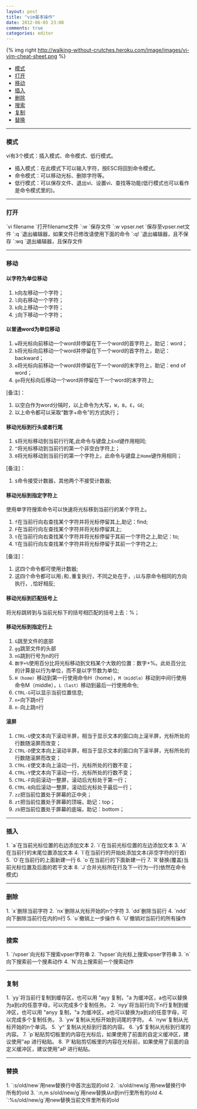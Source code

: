 ```yaml
---
layout: post
title: "vim基本操作"
date: 2012-06-05 23:08
comments: true
categories: editor
---
```


{% img right http://walking-without-crutches.heroku.com/image/images/vi-vim-cheat-sheet.png %}

*    [模式](#mode)
*    [打开](#open)
*    [移动](#move)
*    [插入](#insert)
*    [删除](#delete)
*    [搜索](#search)
*    [复制](#copy)
*    [替换](#replace)

<!---
################################################################################
-->
<hr />
<h3 id="mode">模式</h3>
vi有3个模式：插入模式、命令模式、低行模式。

*    插入模式：在此模式下可以输入字符，按ESC将回到命令模式。
*    命令模式：可以移动光标、删除字符等。
*    低行模式：可以保存文件、退出vi、设置vi、查找等功能(低行模式也可以看作是命令模式里的)。

<!---
################################################################################
-->
<hr />
<h3 id="open">打开</h3>
`vi filename     `打开filename文件    
`:w              `保存文件    
`:w vpser.net    `保存至vpser.net文件    
`:q              `退出编辑器，如果文件已修改请使用下面的命令    
`:q!             `退出编辑器，且不保存    
`:wq             `退出编辑器，且保存文件    

<!---
################################################################################
-->
<hr />
<h3 id="move">移动</h3>

#### 以字符为单位移动 ####
1. `h`向左移动一个字符；
2. `l`向右移动一个字符；
3. `k`向上移动一个字符；
4. `j`向下移动一个字符；

#### 以普通word为单位移动 ####
1. `w`将光标向前移动一个word并停留在下一个word的首字符上，助记：word；
2. `b`将光标向后移动一个word并停留在下一个word的首字符上，助记：backward；
3. `e`将光标向前移动一个word并停留在下一个word的末字符上，助记：end of word；
4. `ge`将光标向后移动一个word并停留在下一个word的末字符上;

[备注]：

1. 以空白作为word分隔时，以上命令为大写，`W`，`B`，`E`，`GE`;
2. 以上命令都可以采取“数字+命令”的方式执行；

#### 移动光标到行头或者行尾 ####
1. `$`将光标移动到当前行行尾,此命令与键盘上`End`键作用相同;
2. `^`将光标移动到当前行的第一个非空白字符上；
3. `0`将光标移动到当前行的第一个字符上，此命令与键盘上`Home`键作用相同；

[备注]：

1. `$`命令接受计数器，其他两个不接受计数器;

#### 移动光标到指定字符上 ####
使用单字符搜索命令可以快速将光标移到当前行的某个字符上。

1. `f`在当前行向右查找某个字符并将光标停留其上,助记：find;
2. `F`在当前行向左查找某个字符并将光标停留其上;
3. `t`在当前行向右查找某个字符并将光标停留于其前一个字符之上,助记：to;
4. `T`在当前行向左查找某个字符并将光标停留于其前一个字符之上;

[备注]：

1. 这四个命令都可使用计数器;
2. 这四个命令都可以用`;`和`,`重复执行，不同之处在于，`;`以与原命令相同的方向执行，`,`恰好相反;

#### 移动光标到匹配括号上 ####
将光标跳转到与当前光标下的括号相匹配的括号上去：%；

#### 移动光标到指定行上 ####
1. `G`跳至文件的底部
2. `gg`跳至文件的头部
3. `nG`跳到行号为n的行
4. `数字+%`使用百分比将光标移动到文档某个大致的位置：数字+%。此处百分比的计算是以行为单位，而不是以字节数为单位;
5. `H（home）`移动到第一行使用命令H（home），`M（middle）`移动到中间行使用命令M（middle），`L（last）`移动到最后一行使用命令;
6. `CTRL-G`可以显示当前位置信息;
7. `n+`向下跳n行
8. `n-`向上跳n行

#### 滚屏 ####
1. `CTRL-U`使文本向下滚动半屏，相当于显示文本的窗口向上滚半屏，光标所处的行数随滚屏而改变；
2. `CTRL-D`使文本向上滚动半屏，相当于显示文本的窗口向下滚半屏，光标所处的行数随滚屏而改变；
3. `CTRL-E`使文本向上滚动一行，光标所处的行数不变；
4. `CTRL-Y`使文本向下滚动一行，光标所处的行数不变；
5. `CTRL-F`向前滚动一整屏，滚动后光标处于第一行；
6. `CTRL-B`向后滚动一整屏，滚动后光标处于最后一行；
7. `zz`把当前位置处于屏幕的正中央；
8. `zt`把当前位置处于屏幕的顶端，助记：top；
9. `zb`把当前位置处于屏幕的底端，助记：bottom；

<!---
################################################################################
-->
<hr />
<h3 id="insert">插入</h3>
1. `a`在当前光标位置的右边添加文本
2. `i`在当前光标位置的左边添加文本
3. `A`在当前行的末尾位置添加文本
4. `I`在当前行的开始处添加文本(非空字符的行首)
5. `O`在当前行的上面新建一行
6. `o`在当前行的下面新建一行
7. `R`替换(覆盖)当前光标位置及后面的若干文本
8. `J`合并光标所在行及下一行为一行(依然在命令模式)

<!---
################################################################################
-->
<hr />
<h3 id="delete">删除</h3>
1. `x`删除当前字符
2. `nx`删除从光标开始的n个字符
3. `dd`删除当前行
4. `ndd`向下删除当前行在内的n行
5. `u`撤销上一步操作
6. `U`撤销对当前行的所有操作

<!---
################################################################################
-->
<hr />
<h3 id="search">搜索</h3>
1. `/vpser`向光标下搜索vpser字符串
2. `?vpser`向光标上搜索vpser字符串
3. `n`向下搜索前一个搜素动作
4. `N`向上搜索前一个搜索动作

<!---
################################################################################
-->
<hr />
<h3 id="copy">复制</h3>
1. `yy`将当前行复制到缓存区，也可以用 "ayy 复制，"a 为缓冲区，a也可以替换为a到z的任意字母，可以完成多个复制任务。
2. `nyy`将当前行向下n行复制到缓冲区，也可以用 "anyy 复制，"a 为缓冲区，a也可以替换为a到z的任意字母，可以完成多个复制任务。
3. `yw`复制从光标开始到词尾的字符。
4. `nyw`复制从光标开始的n个单词。
5. `y^`复制从光标到行首的内容。
6. `y$`复制从光标到行尾的内容。
7. `p`粘贴剪切板里的内容在光标后，如果使用了前面的自定义缓冲区，建议使用"ap 进行粘贴。
8. `P`粘贴剪切板里的内容在光标前，如果使用了前面的自定义缓冲区，建议使用"aP 进行粘贴。

<!---
################################################################################
-->
<hr />
<h3 id="replace">替换</h3>
1. `:s/old/new`用new替换行中首次出现的old
2. `:s/old/new/g`用new替换行中所有的old
3. `:n,m s/old/new/g`用new替换从n到m行里所有的old
4. `:%s/old/new/g`用new替换当前文件里所有的old

